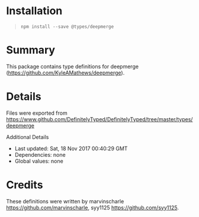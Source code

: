 # Installation
> `npm install --save @types/deepmerge`

# Summary
This package contains type definitions for deepmerge (https://github.com/KyleAMathews/deepmerge).

# Details
Files were exported from https://www.github.com/DefinitelyTyped/DefinitelyTyped/tree/master/types/deepmerge

Additional Details
 * Last updated: Sat, 18 Nov 2017 00:40:29 GMT
 * Dependencies: none
 * Global values: none

# Credits
These definitions were written by marvinscharle <https://github.com/marvinscharle>, syy1125 <https://github.com/syy1125>.
